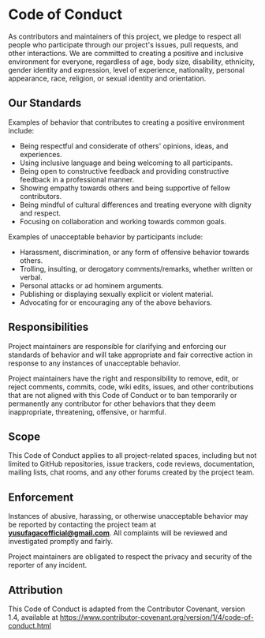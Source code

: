 # Code of Conduct
As contributors and maintainers of this project, we pledge to respect all people who participate through our project's issues, pull requests, and other interactions. We are committed to creating a positive and inclusive environment for everyone, regardless of age, body size, disability, ethnicity, gender identity and expression, level of experience, nationality, personal appearance, race, religion, or sexual identity and orientation.

## Our Standards
Examples of behavior that contributes to creating a positive environment include:

- Being respectful and considerate of others' opinions, ideas, and experiences.
- Using inclusive language and being welcoming to all participants.
- Being open to constructive feedback and providing constructive feedback in a professional manner.
- Showing empathy towards others and being supportive of fellow contributors.
- Being mindful of cultural differences and treating everyone with dignity and respect.
- Focusing on collaboration and working towards common goals.

Examples of unacceptable behavior by participants include:

- Harassment, discrimination, or any form of offensive behavior towards others.
- Trolling, insulting, or derogatory comments/remarks, whether written or verbal.
- Personal attacks or ad hominem arguments.
- Publishing or displaying sexually explicit or violent material.
- Advocating for or encouraging any of the above behaviors.

## Responsibilities
Project maintainers are responsible for clarifying and enforcing our standards of behavior and will take appropriate and fair corrective action in response to any instances of unacceptable behavior.

Project maintainers have the right and responsibility to remove, edit, or reject comments, commits, code, wiki edits, issues, and other contributions that are not aligned with this Code of Conduct or to ban temporarily or permanently any contributor for other behaviors that they deem inappropriate, threatening, offensive, or harmful.

## Scope
This Code of Conduct applies to all project-related spaces, including but not limited to GitHub repositories, issue trackers, code reviews, documentation, mailing lists, chat rooms, and any other forums created by the project team.

## Enforcement
Instances of abusive, harassing, or otherwise unacceptable behavior may be reported by contacting the project team at **yusufagacofficial@gmail.com**. All complaints will be reviewed and investigated promptly and fairly.

Project maintainers are obligated to respect the privacy and security of the reporter of any incident.

## Attribution
This Code of Conduct is adapted from the Contributor Covenant, version 1.4, available at https://www.contributor-covenant.org/version/1/4/code-of-conduct.html